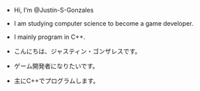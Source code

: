 - Hi, I’m @Justin-S-Gonzales
- I am studying computer science to become a game developer.
- I mainly program in C++.
  
- こんにちは、ジャスティン・ゴンザレスです。
- ゲーム開発者になりたいです。
- 主にC++でプログラムします。

<!---
Justin-S-Gonzales/Justin-S-Gonzales is a ✨ special ✨ repository because its `README.md` (this file) appears on your GitHub profile.
You can click the Preview link to take a look at your changes.
--->
